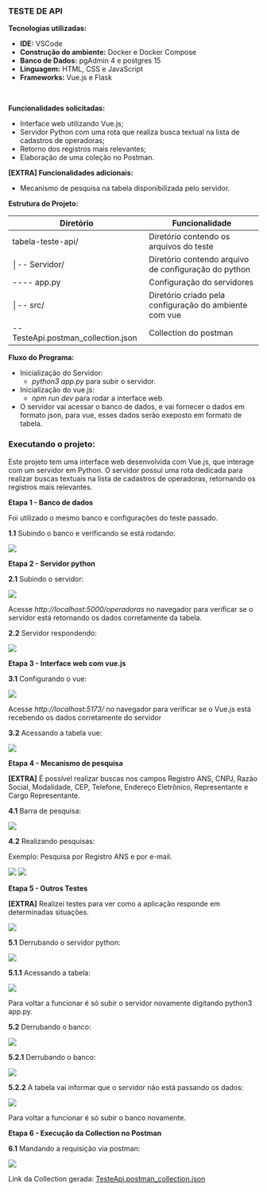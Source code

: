 ### TESTE DE API

**Tecnologias utilizadas:** 
- **IDE:** VSCode
- **Construção do ambiente:** Docker e Docker Compose
- **Banco de Dados:** pgAdmin 4 e postgres 15 
- **Linguagem:** HTML, CSS e JavaScript
- **Frameworks:** Vue.js e Flask
<br>

**Funcionalidades solicitadas:**
- Interface web utilizando Vue.js;
- Servidor Python com uma rota que realiza busca textual na lista de cadastros de operadoras;
- Retorno dos registros mais relevantes;
- Elaboração de uma coleção no Postman.

**[EXTRA] Funcionalidades adicionais:**
- Mecanismo de pesquisa na tabela disponibilizada pelo servidor.

**Estrutura do Projeto:**

| **Diretório** | **Funcionalidade** |
| --- | --- |
| tabela-teste-api/ | Diretório contendo os arquivos do teste |
│-- Servidor/   |  Diretório contendo arquivo de configuração do python |
|---- app.py   |         Configuração do servidores |
│-- src/             | Diretório criado pela configuração do ambiente com vue |
-- TesteApi.postman_collection.json  | Collection do postman |

**Fluxo do Programa:**
- Inicialização do Servidor:
    - *python3 app.py* para subir o servidor. 
- Inicialização do vue.js:
    - *npm run dev* para rodar a interface web.
- O servidor vai acessar o banco de dados, e vai fornecer o dados em formato json, para vue, esses dados serão exeposto em formato de tabela.

### Executando o projeto:

Este projeto tem uma interface web desenvolvida com Vue.js, que interage com um servidor em Python. O servidor possui uma rota dedicada para realizar buscas textuais na lista de cadastros de operadoras, retornando os registros mais relevantes.

**Etapa 1 - Banco de dados**

Foi utilizado o mesmo banco e configurações do teste passado.

**1.1** Subindo o banco e verificando se está rodando:

<img src="img/tabela_teste_api_1.1.png">

**Etapa 2 - Servidor python**

**2.1** Subindo o servidor:

<img src="img/tabela_teste_api_2.1.png">

Acesse *http://localhost:5000/operadoras* no navegador para verificar se o servidor está retornando os dados corretamente da tabela.

**2.2** Servidor respondendo:

<img src="img/tabela_teste_api_2.2.png">

**Etapa 3 - Interface web com vue.js**

**3.1** Configurando o vue:

<img src="img/tabela_teste_api_3.1.png">

Acesse *http://localhost:5173/* no navegador para verificar se o Vue.js está recebendo os dados corretamente do servidor

**3.2** Acessando a tabela vue:

<img src="img/tabela_teste_api_3.2.png">

**Etapa 4  - Mecanismo de pesquisa**

**[EXTRA]** É possível realizar buscas nos campos Registro ANS, CNPJ, Razão Social, Modalidade, CEP, Telefone, Endereço Eletrônico, Representante e Cargo Representante.

**4.1** Barra de pesquisa:

<img src="img/tabela_teste_api_4.1.png">

**4.2** Realizando pesquisas:

Exemplo: Pesquisa por Registro ANS e por e-mail.

<img src="img/tabela_teste_api_4.2.1.png">

<img src="img/tabela_teste_api_4.2.2.png">

**Etapa 5  - Outros Testes**

**[EXTRA]** Realizei testes para ver como a aplicação responde em determinadas situações. 

<img src="img/tabela_teste_api_4.2.1.png">

**5.1** Derrubando o servidor python:

<img src="img/tabela_teste_api_5.1.png">

**5.1.1** Acessando a tabela:

<img src="img/tabela_teste_api_5.1.1.png">

Para voltar a funcionar é só subir o servidor novamente digitando python3 app.py.

**5.2** Derrubando o banco:

<img src="img/tabela_teste_api_5.2.png">

**5.2.1** Derrubando o banco:

<img src="img/tabela_teste_api_5.2.1.png">

**5.2.2** A tabela vai informar que o servidor não está passando os dados:

<img src="img/tabela_teste_api_5.2.2.png">

Para voltar a funcionar é só subir o banco novamente.

**Etapa 6 - Execução da Collection no Postman**

**6.1** Mandando a requisição via postman:

<img src="img/tabela_teste_api_6.1.png">

Link da Collection gerada: [TesteApi.postman_collection.json](https://drive.google.com/file/d/1Ri5rz3byRyqS4ZrTFLnBYmXd5F8beXuU/view?usp=sharing)

